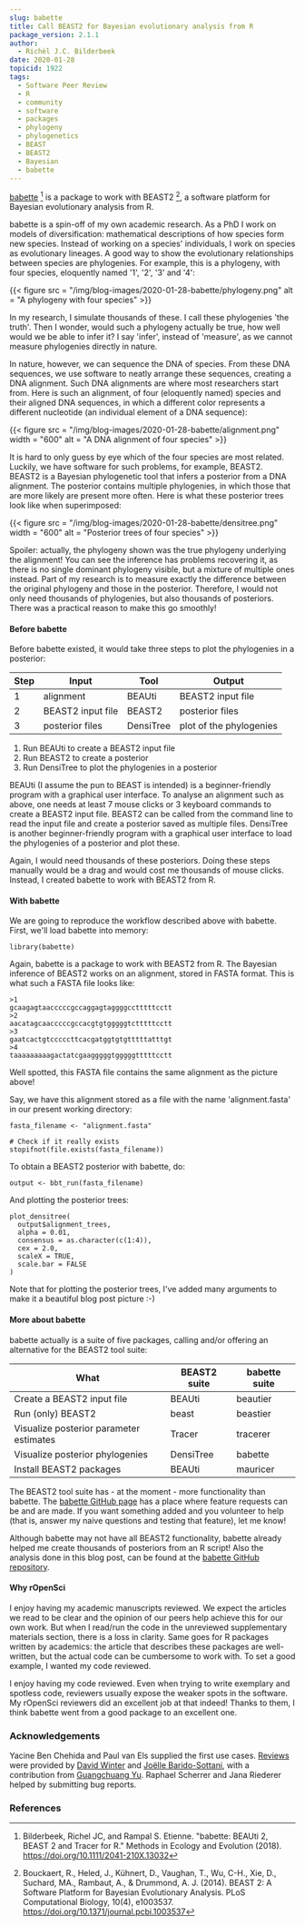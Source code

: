 ```yaml
---
slug: babette
title: Call BEAST2 for Bayesian evolutionary analysis from R
package_version: 2.1.1
author:
  - Richèl J.C. Bilderbeek
date: 2020-01-28
topicid: 1922
tags:
  - Software Peer Review
  - R
  - community
  - software
  - packages
  - phylogeny
  - phylogenetics
  - BEAST
  - BEAST2
  - Bayesian
  - babette
---
```


[babette](https://docs.ropensci.org/babette/) [^1] is a package to work with BEAST2 [^2],
a software platform for Bayesian evolutionary analysis from R.

babette is a spin-off of my own academic research.
As a PhD I work on models of diversification: mathematical descriptions
of how species form new species. Instead of working on a species'
individuals, I work on species as evolutionary lineages.
A good way to show the evolutionary relationships between species
are phylogenies. For example, this is a phylogeny, with four species,
eloquently named '1', '2', '3' and '4':

{{< figure src = "/img/blog-images/2020-01-28-babette/phylogeny.png" alt = "A phylogeny with four species" >}}

In my research, I simulate thousands of these. I call these
phylogenies 'the truth'. Then I wonder, would such a phylogeny actually
be true, how well would we be able to infer it? I say 'infer', instead
of 'measure', as we cannot measure phylogenies directly in nature.

In nature, however, we can sequence the DNA of species. From these DNA
sequences, we use software to neatly arrange these sequences, creating
a DNA alignment. Such DNA alignments are where most researchers start from.
Here is such an alignment, of four (eloquently named) species
and their aligned DNA sequences, in which a different color represents a
different nucleotide (an individual element of a DNA sequence):

{{< figure src = "/img/blog-images/2020-01-28-babette/alignment.png" width = "600" alt = "A DNA alignment of four species" >}}

It is hard to only guess by eye which of the four species are most related.
Luckily, we have software for such problems, for example, BEAST2.
BEAST2 is a Bayesian phylogenetic tool that infers a posterior
from a DNA alignment. The posterior contains multiple phylogenies,
in which those that are more likely are present more often. Here is what these
posterior trees look like when superimposed:

{{< figure src = "/img/blog-images/2020-01-28-babette/densitree.png" width = "600" alt = "Posterior trees of four species" >}}

Spoiler: actually, the phylogeny shown was the true phylogeny
underlying the alignment! You can see the inference has
problems recovering it, as there is no single dominant phylogeny
visible, but a mixture of multiple ones instead.
Part of my research is to measure
exactly the difference between the original phylogeny and those
in the posterior. Therefore, I would not only need
thousands of phylogenies, but also thousands of posteriors.
There was a practical reason to make this go smoothly!

#### Before babette

Before babette existed, it would take three steps to plot
the phylogenies in a posterior:

Step|      Input      |   Tool  |        Output
----|-----------------|---------|-----------------------
   1|alignment        |BEAUti   |BEAST2 input file
   2|BEAST2 input file|BEAST2   |posterior files
   3|posterior files  |DensiTree|plot of the phylogenies

 1. Run BEAUti to create a BEAST2 input file
 2. Run BEAST2 to create a posterior
 3. Run DensiTree to plot the phylogenies in a posterior

BEAUti (I assume the pun to BEAST is intended) is a beginner-friendly program
with a graphical user interface. To analyse an alignment such as above,
one needs at least 7 mouse clicks or 3 keyboard commands to create
a BEAST2 input file. BEAST2 can be called from the command line to
read the input file and create a posterior saved as multiple files.
DensiTree is another beginner-friendly program with a graphical
user interface to load the phylogenies of a posterior and plot these.

Again, I would need thousands of these posteriors.
Doing these steps manually would be a drag and would cost me
thousands of mouse clicks.
Instead, I created babette to work with BEAST2 from R.

#### With babette

We are going to reproduce the workflow described above with babette.
First, we'll load babette into memory:

```
library(babette)
```

Again, babette is a package to work with BEAST2 from R.
The Bayesian inference of BEAST2 works on an alignment,
stored in FASTA format. This is what such a FASTA file looks like:

```
>1
gcaagagtaacccccgccaggagtaggggcctttttcctt
>2
aacatagcaacccccgccacgtgtgggggtctttttcctt
>3
gaatcactgtcccccttcacgatggtgtgtttttatttgt
>4
taaaaaaaaagactatcgaagggggtgggggtttttcctt
```

Well spotted, this FASTA file contains the same alignment as the picture above!

Say, we have this alignment stored as a file with the
name 'alignment.fasta' in our present working directory:

```
fasta_filename <- "alignment.fasta"

# Check if it really exists
stopifnot(file.exists(fasta_filename))
```

To obtain a BEAST2 posterior with babette, do:

```
output <- bbt_run(fasta_filename)
```

And plotting the posterior trees:

```
plot_densitree(
  output$alignment_trees,
  alpha = 0.01,
  consensus = as.character(c(1:4)),
  cex = 2.0,
  scaleX = TRUE,
  scale.bar = FALSE
)
```

Note that for plotting the posterior trees, I've added many arguments to
make it a beautiful blog post picture :-)

#### More about babette

babette actually is a suite of five packages,
calling and/or offering an alternative for the BEAST2 tool suite:

What                                   |BEAST2 suite|babette suite
---------------------------------------|------------|-------------
Create a BEAST2 input file             |BEAUti      |beautier
Run (only) BEAST2                      |beast       |beastier
Visualize posterior parameter estimates|Tracer      |tracerer
Visualize posterior phylogenies        |DensiTree   |babette
Install BEAST2 packages                |BEAUti      |mauricer

The BEAST2 tool suite has - at the moment - more functionality than babette.
The [babette GitHub page](https://github.com/ropensci/babette) has a place where feature requests can be and
are made. If you want something added and you volunteer to help (that is,
answer my naive questions and testing that feature), let me know!

Although babette may not have all BEAST2 functionality,
babette already helped me create thousands of posteriors from an R script!
Also the analysis done in this blog post, can be found
at the [babette GitHub repository](https://github.com/ropensci/babette/blob/master/scripts/ropensci_create_figs_blog_post.R).

#### Why rOpenSci

I enjoy having my academic manuscripts reviewed.
We expect the articles we read to be clear and the opinion
of our peers help achieve this for our own work.
But when I read/run the code in the unreviewed
supplementary materials section, there is a loss in
clarity. Same goes for R packages written by academics:
the article that describes these packages are well-written,
but the actual code can be cumbersome to work with.
To set a good example, I wanted my code reviewed.

I enjoy having my code reviewed. Even when trying to
write exemplary and spotless code, reviewers usually
expose the weaker spots in the software.
My rOpenSci reviewers did an excellent job at that indeed!
Thanks to them, I think babette went from a good package to
an excellent one.

### Acknowledgements

Yacine Ben Chehida and Paul van Els supplied the first use cases.
[Reviews](https://github.com/ropensci/software-review/issues/209) were provided by [David Winter](https://ropensci.org/authors/david-winter/)
and [Joëlle Barido-Sottani](https://github.com/bjoelle),
with a contribution from [Guangchuang Yu](https://guangchuangyu.github.io/).
Raphael Scherrer and Jana Riederer helped by submitting bug reports.

### References

[^1]: Bilderbeek, Richel JC, and Rampal S. Etienne. "babette: BEAUti 2, BEAST 2 and Tracer for R." Methods in Ecology and Evolution (2018). <https://doi.org/10.1111/2041-210X.13032>

[^2]: Bouckaert, R., Heled, J., Kühnert, D., Vaughan, T., Wu, C-H., Xie, D., Suchard, MA., Rambaut, A., & Drummond, A. J. (2014). BEAST 2: A Software Platform for Bayesian Evolutionary Analysis. PLoS Computational Biology, 10(4), e1003537. <https://doi.org/10.1371/journal.pcbi.1003537>
